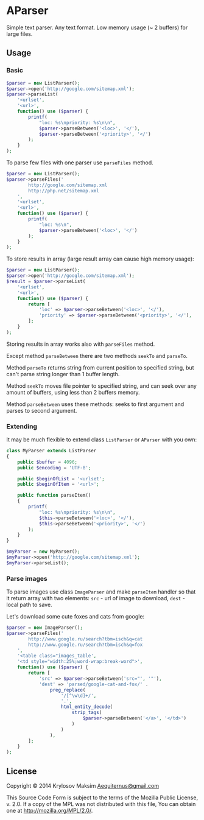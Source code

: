 # AParser

Simple text parser. Any text format. Low memory usage (~ 2 buffers) for large files.

## Usage

### Basic

```php
$parser = new ListParser();
$parser->open('http://google.com/sitemap.xml');
$parser->parseList(
    '<urlset',
    '<url>',
    function() use ($parser) {
        printf(
            "loc: %s\npriority: %s\n\n",
            $parser->parseBetween('<loc>', '</'),
            $parser->parseBetween('<priority>', '</')
        );
    }
);
```

To parse few files with one parser use `parseFiles` method.

```php
$parser = new ListParser();
$parser->parseFiles('
        http://google.com/sitemap.xml
        http://php.net/sitemap.xml
    ',
    '<urlset',
    '<url>',
    function() use ($parser) {
        printf(
            "loc: %s\n",
            $parser->parseBetween('<loc>', '</')
        );
    }
);
```

To store results in array (large result array can cause high memory usage):

```php
$parser = new ListParser();
$parser->open('http://google.com/sitemap.xml');
$result = $parser->parseList(
    '<urlset',
    '<url>',
    function() use ($parser) {
        return [
            'loc' => $parser->parseBetween('<loc>', '</'),
            'priority' => $parser->parseBetween('<priority>', '</'),
        ];
    }
);
```

Storing results in array works also with `parseFiles` method.

Except method `parseBetween` there are two methods `seekTo` and `parseTo`.

Method `parseTo` returns string from current position to specified string, but can't parse string longer than 1 buffer length.

Method `seekTo` moves file pointer to specified string, and can seek over any amount of buffers, using less than 2 buffers memory.

Method `parseBetween` uses these methods: seeks to first argument and parses to second argument.

### Extending

It may be much flexible to extend class `ListParser` or `AParser` with you own:

```php
class MyParser extends ListParser
{
    public $buffer = 4096;
    public $encoding = 'UTF-8';

    public $beginOfList = '<urlset';
    public $beginOfItem = '<url>';

    public function parseItem()
    {
        printf(
            "loc: %s\npriority: %s\n\n",
            $this->parseBetween('<loc>', '</'),
            $this->parseBetween('<priority>', '</')
        );
    }
}

$myParser = new MyParser();
$myParser->open('http://google.com/sitemap.xml');
$myParser->parseList();
```

### Parse images

To parse images use class `ImageParser` and make `parseItem` handler so that it return array with two elements: `src` - url of image to download, `dest` - local path to save.

Let's download some cute foxes and cats from google:

```php
$parser = new ImageParser();
$parser->parseFiles('
        http://www.google.ru/search?tbm=isch&q=cat
        http://www.google.ru/search?tbm=isch&q=fox
    ',
    '<table class="images_table',
    '<td style="width:25%;word-wrap:break-word">',
    function() use ($parser) {
        return [
            'src' => $parser->parseBetween('src="', '"'),
            'dest' => 'parsed/google-cat-and-fox/' .
                preg_replace(
                    '/[^\w\d]+/',
                    '.',
                    html_entity_decode(
                        strip_tags(
                            $parser->parseBetween('</a>', '</td>')
                        )
                    )
                ),
        ];
    }
);
```

## License

Copyright © 2014 Krylosov Maksim <Aequiternus@gmail.com>

This Source Code Form is subject to the terms of the Mozilla Public
License, v. 2.0. If a copy of the MPL was not distributed with this
file, You can obtain one at http://mozilla.org/MPL/2.0/.
